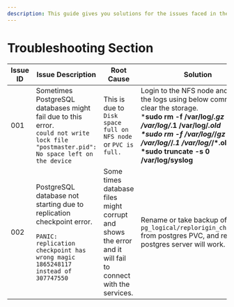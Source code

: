 ```yaml
---
description: This guide gives you solutions for the issues faced in the environment.
---
```


# Troubleshooting Section

<table><thead><tr><th width="106">Issue ID</th><th width="201">Issue Description	</th><th width="235">Root Cause</th><th>Solution</th></tr></thead><tbody><tr><td>001</td><td>Sometimes PostgreSQL databases might fail due to this error.<br><code>could not write lock file "postmaster.pid": No space left on the device</code> </td><td>This is due to <code>Disk space full on NFS node</code> or <code>PVC is full.</code></td><td>Login to the NFS node and clear the logs using below commands to clear the storage.<br>*<strong>sudo rm -f /var/log/</strong><em><strong>.gz /var/log/</strong></em><strong>.1 /var/log/</strong><em><strong>.old</strong></em> <br><em><strong>*sudo rm -f /var/log/</strong></em><strong>/</strong><em><strong>gz /var/log/</strong></em><strong>/</strong><em><strong>.1 /var/log/</strong></em><strong>/*.old</strong><br><strong>*sudo truncate -s 0 /var/log/syslog</strong></td></tr><tr><td>002</td><td><p>PostgreSQL database not starting due to replication checkpoint error.</p><p><code>PANIC: replication checkpoint has wrong magic 1865248117 instead of 307747550</code><br></p></td><td>Some times database files might corrupt and shows the error and it will fail to connect with the services.<br></td><td>Rename or take backup of this file <code>pg_logical/replorigin_checkpoint</code> from postgres PVC, and restarting postgres server will work. </td></tr></tbody></table>
